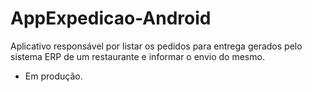 # AppExpedicao-Android
Aplicativo responsável por listar os pedidos para entrega gerados pelo sistema ERP de um restaurante e informar o envio do mesmo.
 * Em produção.

